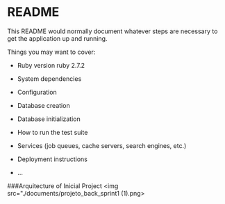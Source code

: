 # README

This README would normally document whatever steps are necessary to get the
application up and running.

Things you may want to cover:

* Ruby version
ruby 2.7.2

* System dependencies

* Configuration

* Database creation

* Database initialization

* How to run the test suite

* Services (job queues, cache servers, search engines, etc.)

* Deployment instructions

* ...


###Arquitecture of Inicial Project
<img src="./documents/projeto_back_sprint1 (1).png>